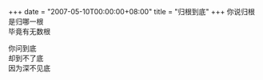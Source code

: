 +++
date = "2007-05-10T00:00:00+08:00"
title = "归根到底"
+++
你说归根  
是归哪一根  
毕竟有无数根  
  
你问到底  
却到不了底  
因为深不见底  
